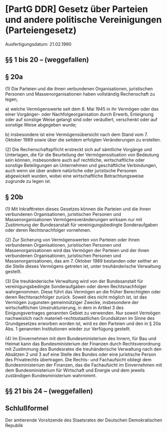 # [PartG DDR] Gesetz über Parteien und andere politische Vereinigungen  (Parteiengesetz)

Ausfertigungsdatum: 21.02.1990

 

## §§ 1 bis 20 – (weggefallen)


## § 20a

(1) Die Parteien und die ihnen verbundenen Organisationen, juristischen Personen und Massenorganisationen haben vollständig Rechenschaft zu legen,

a) welche Vermögenswerte seit dem 8. Mai 1945 in ihr Vermögen oder das einer Vorgänger- oder Nachfolgeorganisation durch Erwerb, Enteignung oder auf sonstige Weise gelangt sind oder veräußert, verschenkt oder auf sonstige Weise abgegeben wurde;

b) insbesondere ist eine Vermögensübersicht nach dem Stand vom 7. Oktober 1989 sowie über die seitdem erfolgten Veränderungen zu erstellen.

(2) Die Rechenschaftspflicht erstreckt sich auf sämtliche Vorgänge und Unterlagen, die für die Beurteilung der Vermögenssituation von Bedeutung sein können, insbesondere auch auf rechtliche, wirtschaftliche oder sonstige Beteiligungen an Unternehmen und geschäftliche Verbindungen, auch wenn sie über andere natürliche oder juristische Personen abgewickelt wurden, wobei eine wirtschaftliche Betrachtungsweise zugrunde zu legen ist.


## § 20b

(1) Mit Inkrafttreten dieses Gesetzes können die Parteien und die ihnen verbundenen Organisationen, juristischen Personen und Massenorganisationen Vermögensveränderungen wirksam nur mit Zustimmung der Bundesanstalt für vereinigungsbedingte Sonderaufgaben oder deren Rechtsnachfolger vornehmen.

(2) Zur Sicherung von Vermögenswerten von Parteien oder ihnen verbundenen Organisationen, juristischen Personen und Massenorganisationen wird das Vermögen der Parteien und der ihnen verbundenen Organisationen, juristischen Personen und Massenorganisationen, das am 7. Oktober 1989 bestanden oder seither an die Stelle dieses Vermögens getreten ist, unter treuhänderische Verwaltung gestellt.

(3) Die treuhänderische Verwaltung wird von der Bundesanstalt für vereinigungsbedingte Sonderaufgaben oder deren Rechtsnachfolger wahrgenommen. Diese führt das Vermögen an die früher Berechtigten oder deren Rechtsnachfolger zurück. Soweit dies nicht möglich ist, ist das Vermögen zugunsten gemeinnütziger Zwecke, insbesondere der wirtschaftlichen Umstrukturierung, in dem in Artikel 3 des Einigungsvertrages genannten Gebiet zu verwenden. Nur soweit Vermögen nachweislich nach materiell-rechtsstaatlichen Grundsätzen im Sinne des Grundgesetzes erworben worden ist, wird es den Parteien und den in § 20a Abs. 1 genannten Institutionen wieder zur Verfügung gestellt.

(4) Im Einvernehmen mit dem Bundesministerium des Innern, für Bau und Heimat kann das Bundesministerium der Finanzen durch Rechtsverordnung mit Zustimmung des Bundesrates die treuhänderische Verwaltung nach den Absätzen 2 und 3 auf eine Stelle des Bundes oder eine juristische Person des Privatrechts übertragen. Die Rechts- und Fachaufsicht obliegt dem Bundesministerium der Finanzen, das die Fachaufsicht im Einvernehmen mit dem Bundesministerium für Wirtschaft und Energie und dem jeweils zuständigen Bundesministerium wahrnimmt.


## §§ 21 bis 24 – (weggefallen)


## Schlußformel

Der amtierende Vorsitzende des Staatsrates der Deutschen Demokratischen Republik
